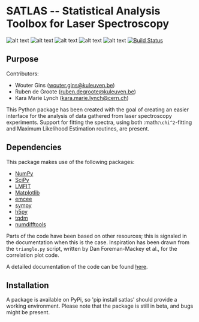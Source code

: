 SATLAS -- Statistical Analysis Toolbox for Laser Spectroscopy
=============================================================
![alt text](https://zenodo.org/badge/10132/woutergins/satlas.svg 'DOI Identifier')
![alt text](https://img.shields.io/badge/License-MIT-blue.svg 'License')
![alt text](https://img.shields.io/badge/Python-3.4-green.svg 'Python version')
![alt text](https://img.shields.io/badge/Tested_on-Windows-green.svg 'Supported platform')
![alt text](https://img.shields.io/badge/Not_tested_on-Linux/Mac-red.svg 'Unsupported platform')
[![Build Status](https://travis-ci.org/woutergins/satlas.svg?branch=master)](https://travis-ci.org/woutergins/satlas)


Purpose
-------
Contributors:
* Wouter Gins (wouter.gins@kuleuven.be)
* Ruben de Groote (ruben.degroote@kuleuven.be)
* Kara Marie Lynch (kara.marie.lynch@cern.ch)

This Python package has been created with the goal of creating an easier interface for the analysis of data gathered from laser spectroscopy experiments. Support for fitting the spectra, using both :math:`\chi^2`-fitting and Maximum Likelihood Estimation routines, are present.

Dependencies
------------
This package makes use of the following packages:
* [NumPy](http://www.numpy.org/)
* [SciPy](http://www.scipy.org/)
* [LMFIT](http://lmfit.github.io/lmfit-py/index.html)
* [Matplotlib](http://matplotlib.org/)
* [emcee](http://dan.iel.fm/emcee/current/)
* [sympy](http://www.sympy.org/)
* [h5py](http://docs.h5py.org/en/latest/index.html)
* [tqdm](https://github.com/tqdm/tqdm)
* [numdifftools](http://numdifftools.readthedocs.io/en/latest/)

Parts of the code have been based on other resources; this is signaled in the documentation when this is the case. Inspiration has been drawn from the `triangle.py` script, written by Dan Foreman-Mackey et al., for the correlation plot code.

A detailed documentation of the code can be found [here](http://woutergins.github.io/satlas/).

Installation
------------
A package is available on PyPi, so 'pip install satlas' should provide a working environment. Please note that the package is still in beta, and bugs might be present.
